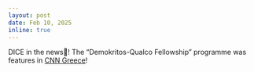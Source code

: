```yaml
---
layout: post
date: Feb 10, 2025
inline: true
---
```


DICE in the news📰! The “Demokritos-Qualco Fellowship” programme was features in [CNN Greece](https://www.cnn.gr/oikonomia/nea-tis-agoras/story/461848/demokritos-qualco-fellowship-programme-i-synergasia-pou-proothei-tin-anaptyksi-tou-fintech-stin-ellada)!